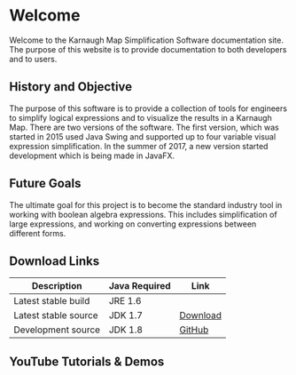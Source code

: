 # Welcome

Welcome to the Karnaugh Map Simplification Software documentation site. The purpose of this website is to provide documentation to both developers and to users.

## History and Objective 
The purpose of this software is to provide a collection of tools for engineers to simplify logical expressions and to visualize the results in a Karnaugh Map. There are two versions of the software. The first version, which was started in 2015 used Java Swing and supported up to four variable visual expression simplification. In the summer of 2017, a new version started development which is being made in JavaFX. 

## Future Goals
The ultimate goal for this project is to become the standard industry tool in working with boolean algebra expressions. This includes simplification of large expressions, and working on converting expressions between different forms.

## Download Links
|Description   | Java Required  |  Link |
|---|---|---|
|Latest stable build   | JRE 1.6   |   | 
|Latest stable source  | JDK 1.7   | [Download](https://github.com/MathBunny/karnaugh-map-simplifier/archive/v1.0.zip)  | 
|Development source   | JDK 1.8  | [GitHub](github.com/MathBunny/karnaugh-map-simplifier)  | 

## YouTube Tutorials & Demos